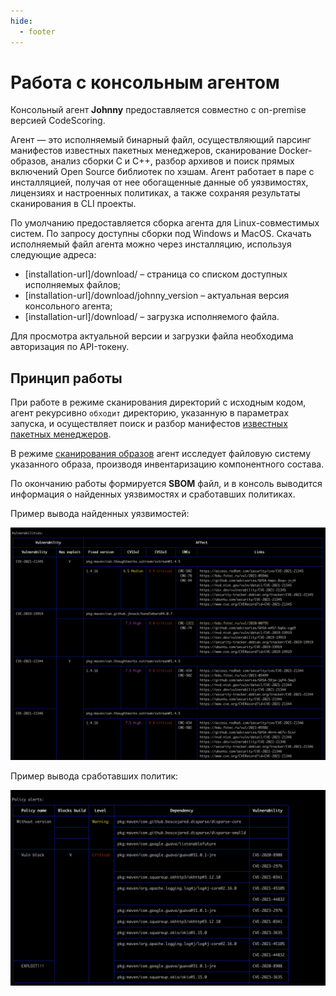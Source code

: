 ```yaml
---
hide:
  - footer
---
```


# Работа с консольным агентом

Консольный агент **Johnny** предоставляется совместно с on-premise версией CodeScoring. 

Агент — это исполняемый бинарный файл, осуществляющий парсинг манифестов известных пакетных менеджеров, сканирование Docker-образов, анализ сборки С и С++, разбор архивов и поиск прямых включений Open Source библиотек по хэшам. Агент работает в паре с инсталляцией, получая от нее обогащенные данные об уязвимостях, лицензиях и настроенных политиках, а также сохраняя результаты сканирования в CLI проекты.

По умолчанию предоставляется сборка агента для Linux-совместимых систем. По запросу доступны сборки под Windows и MacOS.
Скачать исполняемый файл агента можно через инсталляцию, используя следующие адреса:

- [installation-url]/download/ – страница со списком доступных исполняемых файлов;
- [installation-url]/download/johnny_version – актуальная версия консольного агента;
- [installation-url]/download/<file-name> – загрузка исполняемого файла.

Для просмотра актуальной версии и загрузки файла необходима авторизация по API-токену.

## Принцип работы

При работе в режиме сканирования директорий с исходным кодом, агент рекурсивно `обходит` директорию, указанную в параметрах запуска, и осуществляет поиск и разбор манифестов [известных пакетных менеджеров](/supported-package-managers).

В режиме [сканирования образов](/agent/scan-docker) агент исследует файловую систему указанного образа, производя инвентаризацию компонентного состава.

По окончанию работы формируется **SBOM** файл, и в консоль выводится информация о найденных уязвимостях и сработавших политиках.

Пример вывода найденных уязвимостей:

![Johnny example with vulnerabilities](/assets/img/johnny_output_vulnerabilities.png)

Пример вывода сработавших политик:

![Johnny example with policy alerts](/assets/img/johnny_output_alerts.png)